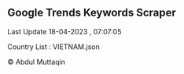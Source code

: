 

## Google Trends Keywords Scraper 
 
Last Update 18-04-2023 , 07:07:05

Country List :
VIETNAM.json



© Abdul Muttaqin 
